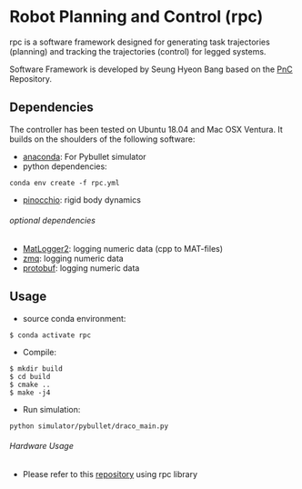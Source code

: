 # Robot Planning and Control (rpc)
rpc is a software framework designed for generating task trajectories (planning) and tracking the trajectories (control) for legged systems.<br/>

Software Framework is developed by Seung Hyeon Bang based on the [PnC](https://github.com/junhyeokahn/PnC) Repository.<br/>

## Dependencies
The controller has been tested on Ubuntu 18.04 and Mac OSX Ventura. It builds on the shoulders of the following software:<br/>
- [anaconda](https://docs.anaconda.com/anaconda/install/): For Pybullet simulator<br/>
- python dependencies: 
```
conda env create -f rpc.yml
```
- [pinocchio](https://github.com/shbang91/pinocchio): rigid body dynamics

###### optional dependencies
- [MatLogger2](https://github.com/ADVRHumanoids/MatLogger2/tree/devel): logging numeric data (cpp to MAT-files)
- [zmq](https://github.com/zeromq/cppzmq): logging numeric data
- [protobuf](https://github.com/protocolbuffers/protobuf): logging numeric data

## Usage
- source conda environment:<br/>
```
$ conda activate rpc
```
- Compile:<br/>
```
$ mkdir build
$ cd build 
$ cmake ..
$ make -j4
```
- Run simulation:<br/>
```
python simulator/pybullet/draco_main.py
```
###### Hardware Usage
- Please refer to this [repository](https://github.com/shbang91/draco3_nodelet) using rpc library
